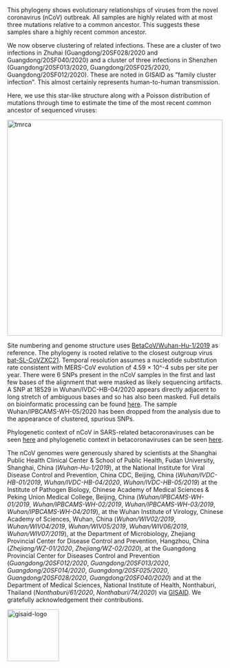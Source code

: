This phylogeny shows evolutionary relationships of viruses from the novel coronavirus (nCoV) outbreak. All samples are highly related with at most three mutations relative to a common ancestor. This suggests these samples share a highly recent common ancestor.

We now observe clustering of related infections. These are a cluster of two infections in Zhuhai (Guangdong/20SF028/2020 and Guangdong/20SF040/2020) and a cluster of three infections in Shenzhen (Guangdong/20SF013/2020, Guangdong/20SF025/2020, Guangdong/20SF012/2020). These are noted in GISAID as "family cluster infection". This almost certainly represents human-to-human transmission.

Here, we use this star-like structure along with a Poisson distribution of mutations through time to estimate the time of the most recent common ancestor of sequenced viruses:

<div>
  <img alt="tmrca" width="500" src="http://data.nextstrain.org/ncov_poisson_tmrca.png"/>
</div>

Site numbering and genome structure uses [BetaCoV/Wuhan-Hu-1/2019](https://www.ncbi.nlm.nih.gov/nuccore/MN908947) as reference. The phylogeny is rooted relative to the closest outgroup virus [bat-SL-CoVZXC21](https://www.ncbi.nlm.nih.gov/nuccore/MG772934). Temporal resolution assumes a nucleotide substitution rate consistent with MERS-CoV evolution of 4.59 &times; 10^-4 subs per site per year. There were 6 SNPs present in the nCoV samples in the first and last few bases of the alignment that were masked as likely sequencing artifacts. A SNP at 18529 in Wuhan/IVDC-HB-04/2020 appears directly adjacent to long stretch of ambiguous bases and so has also been masked. Full details on bioinformatic processing can be found [here](https://github.com/nextstrain/ncov). The sample Wuhan/IPBCAMS-WH-05/2020 has been dropped from the analysis due to the appearance of clustered, spurious SNPs.

Phylogenetic context of nCoV in SARS-related betacoronaviruses can be seen [here](https://nextstrain.org/groups/blab/sars-like-cov) and phylogenetic context in betacoronaviruses can be seen [here](https://nextstrain.org/groups/blab/beta-cov).

The nCoV genomes were generously shared by scientists at the Shanghai Public Health Clinical Center & School of Public Health, Fudan University, Shanghai, China (*Wuhan-Hu-1/2019*), at the National Institute for Viral Disease Control and Prevention, China CDC, Beijing, China (*Wuhan/IVDC-HB-01/2019*, *Wuhan/IVDC-HB-04/2020*, *Wuhan/IVDC-HB-05/2019*) at the Institute of Pathogen Biology, Chinese Academy of Medical Sciences & Peking Union Medical College, Beijing, China (*Wuhan/IPBCAMS-WH-01/2019*, *Wuhan/IPBCAMS-WH-02/2019*, *Wuhan/IPBCAMS-WH-03/2019*, *Wuhan/IPBCAMS-WH-04/2019*), at the Wuhan Institute of Virology, Chinese Academy of Sciences, Wuhan, China (*Wuhan/WIV02/2019*, *Wuhan/WIV04/2019*, *Wuhan/WIV05/2019*, *Wuhan/WIV06/2019*, *Wuhan/WIV07/2019*), at the Department of Microbiology, Zhejiang Provincial Center for Disease Control and Prevention, Hangzhou, China (*Zhejiang/WZ-01/2020*, *Zhejiang/WZ-02/2020*), at the Guangdong Provincial Center for Diseases Control and Prevention (*Guangdong/20SF012/2020*, *Guangdong/20SF013/2020*, *Guangdong/20SF014/2020*, *Guangdong/20SF025/2020*, *Guangdong/20SF028/2020*, *Guangdong/20SF040/2020*) and at the Department of Medical Sciences, National Institute of Health, Nonthaburi, Thailand (*Nonthaburi/61/2020*, *Nonthaburi/74/2020*) via [GISAID](https://gisaid.org). We gratefully acknowledgement their contributions.

<div>
  <a href="https://gisaid.org">
    <img alt="gisaid-logo" width="120" src="https://www.gisaid.org/fileadmin/gisaid/img/schild.png"/>
  </a>
</div>
